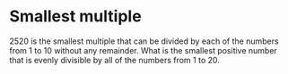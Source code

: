 # Smallest multiple

2520 is the smallest multiple that can be divided by each of the numbers from 1 to 10 without any remainder.
What is the smallest positive number that is evenly divisible by all of the numbers from 1 to 20.

